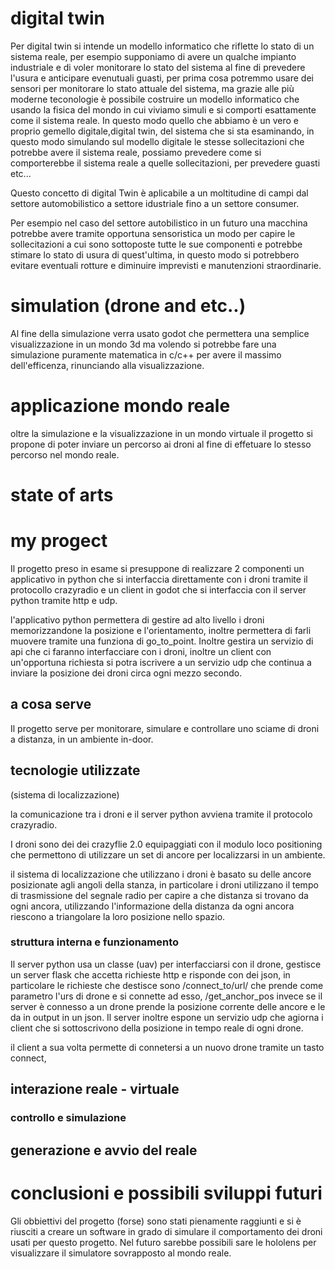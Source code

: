 # digital twin 

Per digital twin si intende un modello informatico che riflette lo stato di un sistema reale, per esempio supponiamo di avere un qualche impianto industriale e di voler monitorare lo stato del sistema al fine di prevedere l'usura e anticipare evenutuali guasti, per prima cosa potremmo usare dei sensori per monitorare lo stato attuale del sistema, ma grazie alle più moderne teconologie è possibile costruire un modello informatico che usando la fisica del mondo in cui viviamo simuli e si comporti esattamente come il sistema reale. In questo modo quello che abbiamo è un vero e proprio gemello digitale,digital twin, del sistema che si sta esaminando, in questo modo simulando sul modello digitale le stesse sollecitazioni che potrebbe avere il sistema reale, possiamo prevedere come si comporterebbe il sistema reale a quelle sollecitazioni, per prevedere guasti etc...

Questo concetto di digital Twin è aplicabile a un moltitudine di campi dal settore automobilistico a settore idustriale fino a un settore consumer.

Per esempio nel caso del settore autobilistico in un futuro una macchina potrebbe avere tramite opportuna sensoristica un modo per capire le sollecitazioni a cui sono sottoposte tutte le sue componenti e potrebbe stimare lo stato di usura di quest'ultima, in questo modo si potrebbero evitare eventuali rotture e diminuire imprevisti e manutenzioni straordinarie.

# simulation (drone and etc..)

Al fine della simulazione verra usato godot che permettera una semplice visualizzazione in un mondo 3d ma volendo si potrebbe fare una simulazione puramente matematica in c/c++ per avere il massimo dell'efficenza, rinunciando alla visualizzazione.

# applicazione mondo reale

oltre la simulazione e la visualizzazione in un mondo virtuale il progetto si propone di poter inviare un percorso ai droni al fine di effetuare lo stesso percorso nel mondo reale.

# state of arts



# my progect 

Il progetto preso in esame si presuppone di realizzare 2 componenti un applicativo in python che si interfaccia direttamente con i droni tramite il protocollo crazyradio e un client in godot che si interfaccia con il server python tramite http e udp.

l'applicativo python permettera di gestire ad alto livello i droni memorizzandone la posizione e l'orientamento, inoltre permettera di farli muovere tramite una funziona di go_to_point. Inoltre gestira un servizio di api che ci faranno interfacciare con i droni, inoltre un client con un'opportuna richiesta si potra iscrivere a un servizio udp che continua a inviare la posizione dei droni circa ogni mezzo secondo.


## a cosa serve

Il progetto serve per monitorare, simulare e controllare uno sciame di droni a distanza, in un ambiente in-door. 

## tecnologie utilizzate
(sistema di localizzazione)

la comunicazione tra i droni e il server python avviena tramite il protocolo crazyradio.

I droni sono dei dei crazyflie 2.0 equipaggiati con il modulo loco positioning che permettono di utilizzare un set di ancore per localizzarsi in un ambiente. 

il sistema di localizzazione che utilizzano i droni è basato su delle ancore posizionate agli angoli della stanza, in particolare i droni utilizzano il tempo di trasmissione del segnale radio per capire a che distanza si trovano da ogni ancora, utilizzando l'informazione della distanza da ogni ancora riescono a triangolare la loro posizione nello spazio.


### struttura interna e funzionamento 

Il server python usa un classe (uav) per interfacciarsi con il drone, gestisce un server flask che accetta richieste http e risponde con dei json, in particolare le richieste che destisce sono /connect_to/url/<url> che prende come parametro l'urs di drone e si connette ad esso, /get_anchor_pos invece se il server è connesso a un drone prende la posizione corrente delle ancore e le da in output in un json. Il server inoltre espone un servizio udp che agiorna i client che si sottoscrivono della posizione in tempo reale di ogni drone.

il client a sua volta permette di connetersi a un nuovo drone tramite un tasto connect,  

## interazione reale - virtuale

### controllo e simulazione

## generazione e avvio del reale



# conclusioni e possibili sviluppi futuri

Gli obbiettivi del progetto (forse) sono stati pienamente raggiunti e si è riusciti a creare un software in grado di simulare il comportamento dei droni usati per questo progetto. Nel futuro sarebbe possibili sare le hololens per visualizzare il simulatore sovrapposto al mondo reale.